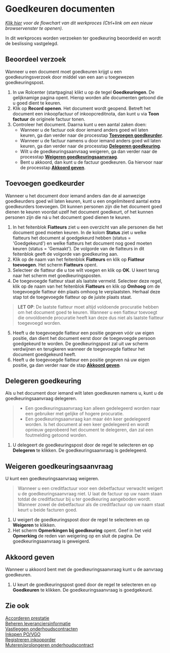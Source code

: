 # Goedkeuren documenten

*[Klik hier](https://cegeka-dsabestpracticeprocessen.mavimcloud.com//Portal/code?id=5a4&view=Chart&maximize=true) voor de flowchart van dit werkproces (Ctrl+link om een nieuw browservenster te openen).*

In dit werkproces worden verzoeken ter goedkeuring beoordeeld en wordt de beslissing vastgelegd.

## Beoordeel verzoek

Wanneer u een document moet goedkeuren krijgt u een goedkeuringsverzoek door middel van een aan u toegewezen goedkeuringspost.

1. In uw Rolcenter (startpagina) klikt u op de tegel **Goedkeuringen**. De gelijknamige pagina opent. Hierop worden alle documenten getoond die u goed dient te keuren.
2. Klik op **Record openen**. Het document wordt geopend. Betreft het document een inkoopfactuur of inkoopcreditnota, dan kunt u via **Toon factuur** de originele factuur tonen.
3. Controleer het document. Daarna kunt u een aantal zaken doen:
    - Wanneer u de factuur ook door iemand anders goed wil laten keuren, ga dan verder naar de processtap **[Toevoegen goedkeurder](#toevoegen-goedkeurder)**.
    - Wanneer u de factuur namens u door iemand anders goed wil laten keuren, ga dan verder naar de processtap **[Delegeren goedkeuring](#delegeren-goedkeuring)**.
    - Wilt u de goedkeuringsaanvraag weigeren, ga dan verder naar de processtap **[Weigeren goedkeuringsaanvraag](#weigeren-goedkeuringsaanvraag)**.
    - Bent u akkoord, dan kunt u de factuur goedkeuren. Ga hiervoor naar de processtap **[Akkoord geven](#akkoord-geven)**.

## Toevoegen goedkeurder

Wanneer u het document door iemand anders dan de al aanwezige goedkeurders goed wil laten keuren, kunt u een ongelimiteerd aantal extra goedkeurders toevoegen. Dit kunnen personen zijn die het document goed dienen te keuren voordat uzelf het document goedkeurt, of het kunnen personen zijn die ná u het document goed dienen te keuren.

1. In het feitenblok **Fiatteurs** ziet u een overzicht van alle personen die het document goed moeten keuren. In de kolom **Status** ziet u welke fiatteurs het document al goedgekeurd hebben (status = 'Goedgekeurd') en welke fiatteurs het document nog goed moeten keuren (status = 'Gemaakt'). De volgorde van de fiatteurs in dit feitenblok geeft de volgorde van goedkeuring aan.
2. Klik op de naam van het feitenblok **Fiatteurs** en klik op **Fiatteur toevoegen**. Het scherm **Fiatteurs** opent.
3. Selecteer de fiatteur die u toe wilt voegen en klik op **OK**. U keert terug naar het scherm met goedkeuringsposten.
4. De toegevoegde fiatteur staat als laatste vermeld. Selecteer deze regel, klik op de naam van het feitenblok **Fiatteurs** en klik op **Omhoog** om de toegevoegde fiatteur één plaats omhoog te verplaatsten. Herhaal deze stap tot de toegevoegde fiatteur op de juiste plaats staat.
>**LET OP**: De laatste fiatteur moet altijd voldoende procuratie hebben om het document goed te keuren. Wanneer u een fiatteur toevoegt die onvoldoende procuratie heeft kan deze dus niet als laatste fiatteur toegevoegd worden.
5. Heeft u de toegevoegde fiatteur een positie gegeven vóór uw eigen positie, dan dient het document eerst door de toegevoegde persoon goedgekeurd te worden. De goedkeuringspost zal uit uw scherm verdwijnen en terugkeren wanneer de toegevoegde fiatteur het document goedgekeurd heeft.
6. Heeft u de toegevoegde fiatteur een positie gegeven ná uw eigen positie, ga dan verder naar de stap **[Akkoord geven](#akkoord-geven)**.

## Delegeren goedkeuring

Als u het document door iemand wilt laten goedkeuren namens u, kunt u de goedkeuringsaanvraag delegeren.

> - Een goedkeuringsaanvraag kan alleen gedelegeerd worden naar een gebruiker met gelijke of hogere procuratie.
> - Een goedkeuringsaanvraag kan maar één keer gedelegeerd worden. Is het document al een keer gedelegeerd en wordt opnieuw geprobeerd het document te delegeren, dan zal een foutmelding getoond worden. 

1. U delegeert de goedkeuringspost door de regel te selecteren en op **Delegeren** te klikken. De goedkeuringsaanvraag is gedelegeerd.

## Weigeren goedkeuringsaanvraag

U kunt een goedkeuringsaanvraag weigeren.

> Wanneer u een creditfactuur voor een debetfactuur verwacht weigert u de goedkeuringsaanvraag niet. U laat de factuur op uw naam staan totdat de creditfactuur bij u ter goedkeuring aangeboden wordt. Wanneer zowel de debetfactuur als de creditfactuur op uw naam staat keurt u beide facturen goed.

1. U weigert de goedkeuringspost door de regel te selecteren en op **Weigeren** te klikken.
2. Het scherm **Opmerkingen bij goedkeuring** opent. Geef in het veld **Opmerking** de reden van weigering op en sluit de pagina. De goedkeuringsaanvraag is geweigerd.

## Akkoord geven

Wanneer u akkoord bent met de goedkeuringsaanvraag kunt u de aanvraag goedkeuren.

1. U keurt de goedkeuringspost goed door de regel te selecteren en op **Goedkeuren** te klikken. De goedkeuringsaanvraag is goedgekeurd.

## Zie ook

[Accorderen prestatie](../accorderen-prestatie/)  
[Beheren leveranciersinformatie](../beheren-leveranciersinformatie/)  
[Vastleggen onderhoudscontracten](../beheren-onderhoudscontracten/)  
[Inkopen PO/VGO](../inkopen-po-vgo/)  
[Registreren inkooporder](../registreren-inkooporder/)  
[Muteren/prolongeren onderhoudscontract](../muteren-prolongeren-onderhoudscontract/)
